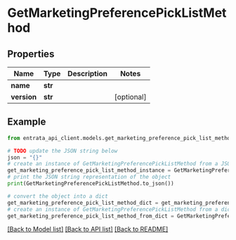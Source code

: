 # GetMarketingPreferencePickListMethod


## Properties

Name | Type | Description | Notes
------------ | ------------- | ------------- | -------------
**name** | **str** |  | 
**version** | **str** |  | [optional] 

## Example

```python
from entrata_api_client.models.get_marketing_preference_pick_list_method import GetMarketingPreferencePickListMethod

# TODO update the JSON string below
json = "{}"
# create an instance of GetMarketingPreferencePickListMethod from a JSON string
get_marketing_preference_pick_list_method_instance = GetMarketingPreferencePickListMethod.from_json(json)
# print the JSON string representation of the object
print(GetMarketingPreferencePickListMethod.to_json())

# convert the object into a dict
get_marketing_preference_pick_list_method_dict = get_marketing_preference_pick_list_method_instance.to_dict()
# create an instance of GetMarketingPreferencePickListMethod from a dict
get_marketing_preference_pick_list_method_from_dict = GetMarketingPreferencePickListMethod.from_dict(get_marketing_preference_pick_list_method_dict)
```
[[Back to Model list]](../README.md#documentation-for-models) [[Back to API list]](../README.md#documentation-for-api-endpoints) [[Back to README]](../README.md)



